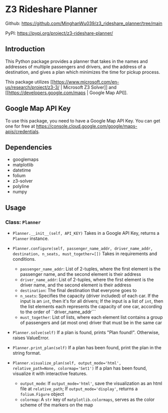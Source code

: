 # Z3 Rideshare Planner

Github: https://github.com/MinghanWu039/z3_rideshare_planner/tree/main

PyPI: https://pypi.org/project/z3-rideshare-planner/

## Introduction

This Python package provides a planner that takes in the names and addresses of multiple passengers and drivers, and the address of a destination, and gives a plan which minimizes the time for pickup process.

This package utilizes [[https://www.microsoft.com/en-us/research/project/z3-3/ | Microsoft Z3 Solver]] and [[https://developers.google.com/maps | Google Map API]].

## Google Map API Key

To use this package, you need to have a Google Map API Key. You can get one for free at https://console.cloud.google.com/google/maps-apis/credentials. 

## Dependencies

- googlemaps
- matplotlib
- datetime
- folium
- z3-solver
- polyline
- numpy

## Usage

### Class: ```Planner```

- ```Planner.__init__(self, API_KEY)```
Takes in a Google API Key, returns a ```Planner``` instance.

- ```Planner.configure(self, passenger_name_addr, driver_name_addr, destination, n_seats, must_together=[])```
Takes in requirements and conditions.

    - ```passenger_name_addr```: List of 2-tuples, where the first element is the passenger name, and the second element is their address
    - ```driver_name_addr```: List of 2-tuples, where the first element is the driver name, and the second element is their address
    - ```destination```: The final destination that everyone goes to
    - ```n_seats```: Specifies the capacity (driver included) of each car. If the input is an ```int```, then it's for all drivers; If the input is a list of ```int```, then the list elements each represents the capacity of one car, according to the order of ``driver_name_addr```
    - ```must_together```: List of lists, where each element list contains a group of passengers and (at most one) driver that must be in the same car

- ```Planner.solve(self)```
If a plan is found, prints "Plan found!". Otherwise, raises ValueError.

- ```Planner.print_plan(self)```
If a plan has been found, print the plan in the string format.

- ```Planner.visualize_plan(self, output_mode='html', relative_path=None, colormap='Set1')```
If a plan has been found, visualize it with interactive features.

    - ```output_mode```: If ```output_mode='html'```, save the visualization as an html file at ```relative_path```; If ```output_mode='display'```, returns a ```folium.Figure``` object
    - ```colormap```: A ```str``` key of ```matplotlib.colormaps```, serves as the color scheme of the markers on the map